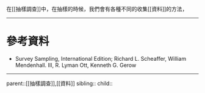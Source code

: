 在[[抽樣調查]]中，在抽樣的時候，我們會有各種不同的收集[[資料]]的方法，
- - -
# 參考資料
- Survey Sampling, International Edition; Richard L. Scheaffer, William Mendenhall. III, R. Lyman Ott, Kenneth G. Gerow
- - -
parent::[[抽樣調查]],[[資料]]
sibling::
child::